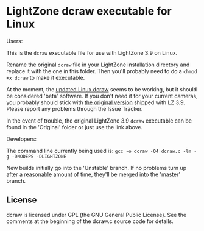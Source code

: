 # LightZone dcraw executable for Linux

Users:

This is the `dcraw` executable file for use with
LightZone 3.9 on Linux.

Rename the original `dcraw` file in your LightZone installation directory
and replace it with the one in this folder.
Then you'll probably need to do a `chmod +x dcraw` to make it executable.

At the moment, the
[updated Linux dcraw](https://github.com/Doug-Pardee/LightZombie/raw/master/dcraw/Linux/dcraw)
seems to be working,
but it should be considered 'beta' software.
If you don't need it for your current cameras,
you probably should stick with
[the original version](https://github.com/Doug-Pardee/LightZombie/raw/master/dcraw/Linux/Original/dcraw)
shipped with LZ 3.9.
Please report any problems through the Issue Tracker.

In the event of trouble,
the original LightZone 3.9 `dcraw` executable
can be found in the 'Original' folder
or just use the link above.

Developers:

The command line currently being used is:
`gcc -o dcraw -O4 dcraw.c -lm -g -DNODEPS -DLIGHTZONE`

New builds initially go into the 'Unstable' branch.
If no problems turn up after a reasonable amount of time,
they'll be merged into the 'master' branch.

## License

dcraw is licensed under GPL (the GNU General Public License).
See the comments at the beginning of the dcraw.c source code for details.

